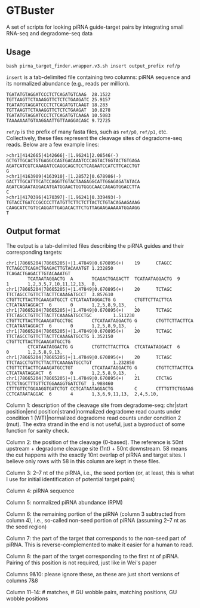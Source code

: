 # GTBuster
A set of scripts for looking piRNA guide-target pairs by integrating small RNA-seq and degradome-seq data

## Usage

`bash pirna_target_finder.wrapper.v3.sh insert output_prefix ref/p`

`insert` is a tab-delimited file containing two columns: piRNA sequence and its normalized abundance (e.g., reads per million).

```
TGATATGTAGGATCCCTCTCAGATGTCAAG  28.1522
TGTTAAGTTCTAAAGGTTCTCTCTGAAGATC 25.9157
TGATATGTAGGATCCCTCTCAGATGTCAAGT 18.283
TGTTAAGTTCTAAAGGTTCTCTCTGAAGAT  10.8278
TGATATGTAGGATCCCTCTCAGATGTCAAGA 10.5083
TAAAAAAATGTAAGGAATTGTTAAGGACAGC 9.72725
```

`ref/p` is the prefix of many fasta files, such as `ref/p0`, `ref/p1`, etc. Collectively, these files represent the cleavage sites of degradome-seq reads. Below are a few example lines:

```
>chr1|4142665|4142666|-|1.96241|2.08546(-)
GCTGTTGCACTGTGAGGCCAGTGACAAATCCCAGTACTGGTACTGTGAGA
AGATCATCGTCAAAGATCCAGGCAGCTCCTCAGAATCCATCTTCACCTGT
G
>chr1|4163909|4163910|-|1.28572|0.678986(-)
GACTTTGCATTTCATCCAGGTTGTACTAAGAGGCATTGGAGAGATATACA
AGATCAGAATAGGACATGATGGAACTGGTGGGCAACCAGAGTGGACCTTA
C
>chr1|4170396|4170397|-|1.96241|0.339493(-)
TGTACCTGATCCGCCCCTTATGTTCTTCTCTTACTCTGTACAGAAGAAAG
CAAGCATCTGTGCAGGATTGAGACACTTCTGTTAGAAGAAAAATGGAAGG
T
```

## Output format

The output is a tab-delimited files describing the piRNA guides and their corresponding targets:

```
chr1|78665204|78665205|+|1.47849|0.670895(+)    19      CTAGCC  TCTAGCCTCAGACTGAGACTTGTACAAATGT 1.232850        TCAGACTGAGACTTGTACAAATGT
        TCATAATAGGACTG  A       TCAGACTGAGACTT  TCATAATAGGACTG  9       1       1,2,3,5,7,10,11,12,13,  8,
chr1|78665204|78665205|+|1.47849|0.670895(+)    20      TCTAGC  TTCTAGCCTGTTCTTACTTCAAAGATGCCT  3.857610        CTGTTCTTACTTCAAAGATGCCT CTCATAATAGGACTG G       CTGTTCTTACTTCA  CTCATAATAGGACT  6       0       1,2,5,8,9,13,   ,
chr1|78665204|78665205|+|1.47849|0.670895(+)    20      TCTAGC  TTCTAGCCTGTTCTTACTTCAAAGATGCCTGC        1.511230        CTGTTCTTACTTCAAAGATGCCTGC       CTCATAATAGGACTG G       CTGTTCTTACTTCA  CTCATAATAGGACT  6       0       1,2,5,8,9,13,   ,
chr1|78665204|78665205|+|1.47849|0.670895(+)    20      TCTAGC  TTCTAGCCTGTTCTTACTTCAAAGATGCCTG 1.352150        CTGTTCTTACTTCAAAGATGCCTG
        CTCATAATAGGACTG G       CTGTTCTTACTTCA  CTCATAATAGGACT  6       0       1,2,5,8,9,13,   ,
chr1|78665204|78665205|+|1.47849|0.670895(+)    20      TCTAGC  TTCTAGCCTGTTCTTACTTCAAAGATGCCTGT        1.232850        CTGTTCTTACTTCAAAGATGCCTGT       CTCATAATAGGACTG G       CTGTTCTTACTTCA  CTCATAATAGGACT  6       0       1,2,5,8,9,13,   ,
chr1|78665204|78665205|+|1.47849|0.670895(+)    21      CTCTAG  TCTCTAGCTTTGTTCTGGAAGGTGATCTGT  1.988460        CTTTGTTCTGGAAGGTGATCTGT CCTCATAATAGGACTG        C       CTTTGTTCTGGAAG  CCTCATAATAGGAC  6       4       1,3,6,9,11,13,  2,4,5,10,
```

Column 1: description of the cleavage site from degradome-seq: chr|start position|end position|strand|normalized degradome read counts under condition 1 (WT)|normalized degradome read counts under condition 2 (mut). The extra strand in the end is not useful, just a byproduct of some function for sanity check.

Column 2: the position of the cleavage (0-based). The reference is 50nt upstream + degradome cleavage site (1nt) + 50nt downstream. 58 means the cut happens with the exactly 10nt overlap of piRNA and target sites. I believe only rows with 58 in this column are kept in these files.

Column 3: 2–7 nt of the piRNA, i.e., the seed portion (or, at least, this is what I use for initial identification of potential target pairs)

Column 4: piRNA sequence

Column 5: normalized piRNA abundance (RPM)

Column 6: the remaining portion of the piRNA (column 3 subtracted from column 4), i.e., so-called non-seed portion of piRNA (assuming 2–7 nt as the seed region)

Column 7: the part of the target that corresponds to the non-seed part of piRNA. This is reverse-complemented to make it easier for a human to read.

Column 8: the part of the target corresponding to the first nt of piRNA. Pairing of this position is not required, just like in Wei's paper

Columns 9&10: please ignore these, as these are just short versions of columns 7&8

Column 11–14: # matches, # GU wobble pairs, matching positions, GU wobble positions


